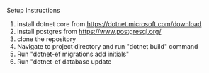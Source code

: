 Setup Instructions

1. install dotnet core from https://dotnet.microsoft.com/download
2. install postgres from https://www.postgresql.org/
2. clone the repository 
3. Navigate to project directory and run "dotnet build" command
4. Run "dotnet-ef migrations add initials"
5. Run "dotnet-ef database update